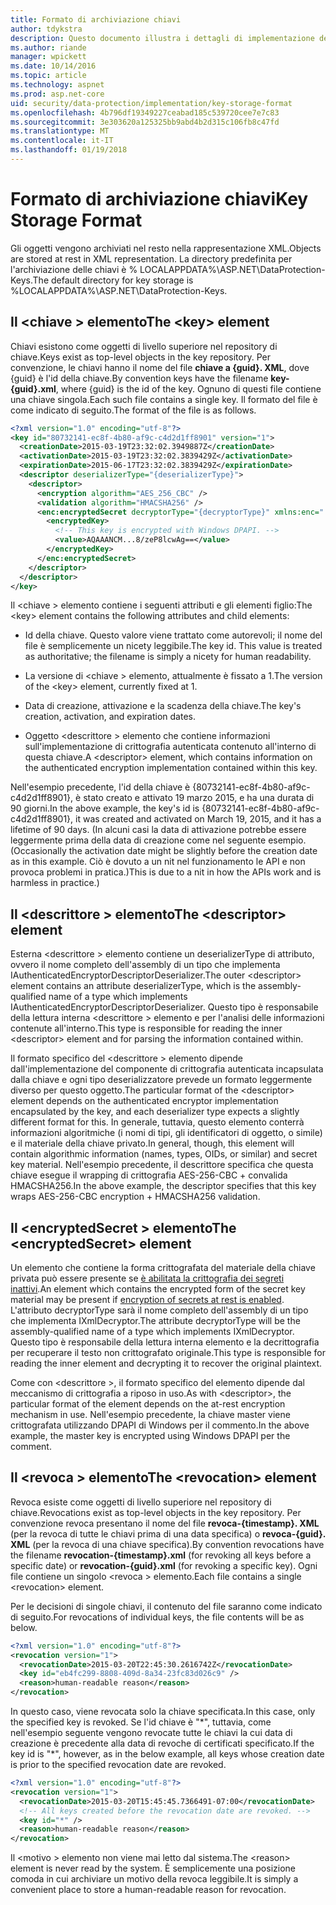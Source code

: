 ```yaml
---
title: Formato di archiviazione chiavi
author: tdykstra
description: Questo documento illustra i dettagli di implementazione del formato di archiviazione chiavi di protezione di dati ASP.NET Core.
ms.author: riande
manager: wpickett
ms.date: 10/14/2016
ms.topic: article
ms.technology: aspnet
ms.prod: asp.net-core
uid: security/data-protection/implementation/key-storage-format
ms.openlocfilehash: 4b796df19349227ceabad185c539720cee7e7c83
ms.sourcegitcommit: 3e303620a125325bb9abd4b2d315c106fb8c47fd
ms.translationtype: MT
ms.contentlocale: it-IT
ms.lasthandoff: 01/19/2018
---
```

# <a name="key-storage-format"></a><span data-ttu-id="c0a5f-103">Formato di archiviazione chiavi</span><span class="sxs-lookup"><span data-stu-id="c0a5f-103">Key Storage Format</span></span>

<a name="data-protection-implementation-key-storage-format"></a>

<span data-ttu-id="c0a5f-104">Gli oggetti vengono archiviati nel resto nella rappresentazione XML.</span><span class="sxs-lookup"><span data-stu-id="c0a5f-104">Objects are stored at rest in XML representation.</span></span> <span data-ttu-id="c0a5f-105">La directory predefinita per l'archiviazione delle chiavi è % LOCALAPPDATA%\ASP.NET\DataProtection-Keys\.</span><span class="sxs-lookup"><span data-stu-id="c0a5f-105">The default directory for key storage is %LOCALAPPDATA%\ASP.NET\DataProtection-Keys\.</span></span>

## <a name="the-key-element"></a><span data-ttu-id="c0a5f-106">Il \<chiave > elemento</span><span class="sxs-lookup"><span data-stu-id="c0a5f-106">The \<key> element</span></span>

<span data-ttu-id="c0a5f-107">Chiavi esistono come oggetti di livello superiore nel repository di chiave.</span><span class="sxs-lookup"><span data-stu-id="c0a5f-107">Keys exist as top-level objects in the key repository.</span></span> <span data-ttu-id="c0a5f-108">Per convenzione, le chiavi hanno il nome del file **chiave a {guid}. XML**, dove {guid} è l'id della chiave.</span><span class="sxs-lookup"><span data-stu-id="c0a5f-108">By convention keys have the filename **key-{guid}.xml**, where {guid} is the id of the key.</span></span> <span data-ttu-id="c0a5f-109">Ognuno di questi file contiene una chiave singola.</span><span class="sxs-lookup"><span data-stu-id="c0a5f-109">Each such file contains a single key.</span></span> <span data-ttu-id="c0a5f-110">Il formato del file è come indicato di seguito.</span><span class="sxs-lookup"><span data-stu-id="c0a5f-110">The format of the file is as follows.</span></span>

```xml
<?xml version="1.0" encoding="utf-8"?>
<key id="80732141-ec8f-4b80-af9c-c4d2d1ff8901" version="1">
  <creationDate>2015-03-19T23:32:02.3949887Z</creationDate>
  <activationDate>2015-03-19T23:32:02.3839429Z</activationDate>
  <expirationDate>2015-06-17T23:32:02.3839429Z</expirationDate>
  <descriptor deserializerType="{deserializerType}">
    <descriptor>
      <encryption algorithm="AES_256_CBC" />
      <validation algorithm="HMACSHA256" />
      <enc:encryptedSecret decryptorType="{decryptorType}" xmlns:enc="...">
        <encryptedKey>
          <!-- This key is encrypted with Windows DPAPI. -->
          <value>AQAAANCM...8/zeP8lcwAg==</value>
        </encryptedKey>
      </enc:encryptedSecret>
    </descriptor>
  </descriptor>
</key>
```

<span data-ttu-id="c0a5f-111">Il \<chiave > elemento contiene i seguenti attributi e gli elementi figlio:</span><span class="sxs-lookup"><span data-stu-id="c0a5f-111">The \<key> element contains the following attributes and child elements:</span></span>

* <span data-ttu-id="c0a5f-112">Id della chiave. Questo valore viene trattato come autorevoli; il nome del file è semplicemente un nicety leggibile.</span><span class="sxs-lookup"><span data-stu-id="c0a5f-112">The key id. This value is treated as authoritative; the filename is simply a nicety for human readability.</span></span>

* <span data-ttu-id="c0a5f-113">La versione di \<chiave > elemento, attualmente è fissato a 1.</span><span class="sxs-lookup"><span data-stu-id="c0a5f-113">The version of the \<key> element, currently fixed at 1.</span></span>

* <span data-ttu-id="c0a5f-114">Data di creazione, attivazione e la scadenza della chiave.</span><span class="sxs-lookup"><span data-stu-id="c0a5f-114">The key's creation, activation, and expiration dates.</span></span>

* <span data-ttu-id="c0a5f-115">Oggetto \<descrittore > elemento che contiene informazioni sull'implementazione di crittografia autenticata contenuto all'interno di questa chiave.</span><span class="sxs-lookup"><span data-stu-id="c0a5f-115">A \<descriptor> element, which contains information on the authenticated encryption implementation contained within this key.</span></span>

<span data-ttu-id="c0a5f-116">Nell'esempio precedente, l'id della chiave è {80732141-ec8f-4b80-af9c-c4d2d1ff8901}, è stato creato e attivato 19 marzo 2015, e ha una durata di 90 giorni.</span><span class="sxs-lookup"><span data-stu-id="c0a5f-116">In the above example, the key's id is {80732141-ec8f-4b80-af9c-c4d2d1ff8901}, it was created and activated on March 19, 2015, and it has a lifetime of 90 days.</span></span> <span data-ttu-id="c0a5f-117">(In alcuni casi la data di attivazione potrebbe essere leggermente prima della data di creazione come nel seguente esempio.</span><span class="sxs-lookup"><span data-stu-id="c0a5f-117">(Occasionally the activation date might be slightly before the creation date as in this example.</span></span> <span data-ttu-id="c0a5f-118">Ciò è dovuto a un nit nel funzionamento le API e non provoca problemi in pratica.)</span><span class="sxs-lookup"><span data-stu-id="c0a5f-118">This is due to a nit in how the APIs work and is harmless in practice.)</span></span>

## <a name="the-descriptor-element"></a><span data-ttu-id="c0a5f-119">Il \<descrittore > elemento</span><span class="sxs-lookup"><span data-stu-id="c0a5f-119">The \<descriptor> element</span></span>

<span data-ttu-id="c0a5f-120">Esterna \<descrittore > elemento contiene un deserializerType di attributo, ovvero il nome completo dell'assembly di un tipo che implementa IAuthenticatedEncryptorDescriptorDeserializer.</span><span class="sxs-lookup"><span data-stu-id="c0a5f-120">The outer \<descriptor> element contains an attribute deserializerType, which is the assembly-qualified name of a type which implements IAuthenticatedEncryptorDescriptorDeserializer.</span></span> <span data-ttu-id="c0a5f-121">Questo tipo è responsabile della lettura interna \<descrittore > elemento e per l'analisi delle informazioni contenute all'interno.</span><span class="sxs-lookup"><span data-stu-id="c0a5f-121">This type is responsible for reading the inner \<descriptor> element and for parsing the information contained within.</span></span>

<span data-ttu-id="c0a5f-122">Il formato specifico del \<descrittore > elemento dipende dall'implementazione del componente di crittografia autenticata incapsulata dalla chiave e ogni tipo deserializzatore prevede un formato leggermente diverso per questo oggetto.</span><span class="sxs-lookup"><span data-stu-id="c0a5f-122">The particular format of the \<descriptor> element depends on the authenticated encryptor implementation encapsulated by the key, and each deserializer type expects a slightly different format for this.</span></span> <span data-ttu-id="c0a5f-123">In generale, tuttavia, questo elemento conterrà informazioni algoritmiche (i nomi di tipi, gli identificatori di oggetto, o simile) e il materiale della chiave privato.</span><span class="sxs-lookup"><span data-stu-id="c0a5f-123">In general, though, this element will contain algorithmic information (names, types, OIDs, or similar) and secret key material.</span></span> <span data-ttu-id="c0a5f-124">Nell'esempio precedente, il descrittore specifica che questa chiave esegue il wrapping di crittografia AES-256-CBC + convalida HMACSHA256.</span><span class="sxs-lookup"><span data-stu-id="c0a5f-124">In the above example, the descriptor specifies that this key wraps AES-256-CBC encryption + HMACSHA256 validation.</span></span>

## <a name="the-encryptedsecret-element"></a><span data-ttu-id="c0a5f-125">Il \<encryptedSecret > elemento</span><span class="sxs-lookup"><span data-stu-id="c0a5f-125">The \<encryptedSecret> element</span></span>

<span data-ttu-id="c0a5f-126">Un <encryptedSecret> elemento che contiene la forma crittografata del materiale della chiave privata può essere presente se [è abilitata la crittografia dei segreti inattivi](key-encryption-at-rest.md#data-protection-implementation-key-encryption-at-rest).</span><span class="sxs-lookup"><span data-stu-id="c0a5f-126">An <encryptedSecret> element which contains the encrypted form of the secret key material may be present if [encryption of secrets at rest is enabled](key-encryption-at-rest.md#data-protection-implementation-key-encryption-at-rest).</span></span> <span data-ttu-id="c0a5f-127">L'attributo decryptorType sarà il nome completo dell'assembly di un tipo che implementa IXmlDecryptor.</span><span class="sxs-lookup"><span data-stu-id="c0a5f-127">The attribute decryptorType will be the assembly-qualified name of a type which implements IXmlDecryptor.</span></span> <span data-ttu-id="c0a5f-128">Questo tipo è responsabile della lettura interna <encryptedKey> elemento e la decrittografia per recuperare il testo non crittografato originale.</span><span class="sxs-lookup"><span data-stu-id="c0a5f-128">This type is responsible for reading the inner <encryptedKey> element and decrypting it to recover the original plaintext.</span></span>

<span data-ttu-id="c0a5f-129">Come con \<descrittore >, il formato specifico del <encryptedSecret> elemento dipende dal meccanismo di crittografia a riposo in uso.</span><span class="sxs-lookup"><span data-stu-id="c0a5f-129">As with \<descriptor>, the particular format of the <encryptedSecret> element depends on the at-rest encryption mechanism in use.</span></span> <span data-ttu-id="c0a5f-130">Nell'esempio precedente, la chiave master viene crittografata utilizzando DPAPI di Windows per il commento.</span><span class="sxs-lookup"><span data-stu-id="c0a5f-130">In the above example, the master key is encrypted using Windows DPAPI per the comment.</span></span>

## <a name="the-revocation-element"></a><span data-ttu-id="c0a5f-131">Il \<revoca > elemento</span><span class="sxs-lookup"><span data-stu-id="c0a5f-131">The \<revocation> element</span></span>

<span data-ttu-id="c0a5f-132">Revoca esiste come oggetti di livello superiore nel repository di chiave.</span><span class="sxs-lookup"><span data-stu-id="c0a5f-132">Revocations exist as top-level objects in the key repository.</span></span> <span data-ttu-id="c0a5f-133">Per convenzione revoca presentano il nome del file **revoca-{timestamp}. XML** (per la revoca di tutte le chiavi prima di una data specifica) o **revoca-{guid}. XML** (per la revoca di una chiave specifica).</span><span class="sxs-lookup"><span data-stu-id="c0a5f-133">By convention revocations have the filename **revocation-{timestamp}.xml** (for revoking all keys before a specific date) or **revocation-{guid}.xml** (for revoking a specific key).</span></span> <span data-ttu-id="c0a5f-134">Ogni file contiene un singolo \<revoca > elemento.</span><span class="sxs-lookup"><span data-stu-id="c0a5f-134">Each file contains a single \<revocation> element.</span></span>

<span data-ttu-id="c0a5f-135">Per le decisioni di singole chiavi, il contenuto del file saranno come indicato di seguito.</span><span class="sxs-lookup"><span data-stu-id="c0a5f-135">For revocations of individual keys, the file contents will be as below.</span></span>

```xml
<?xml version="1.0" encoding="utf-8"?>
<revocation version="1">
  <revocationDate>2015-03-20T22:45:30.2616742Z</revocationDate>
  <key id="eb4fc299-8808-409d-8a34-23fc83d026c9" />
  <reason>human-readable reason</reason>
</revocation>
```

<span data-ttu-id="c0a5f-136">In questo caso, viene revocata solo la chiave specificata.</span><span class="sxs-lookup"><span data-stu-id="c0a5f-136">In this case, only the specified key is revoked.</span></span> <span data-ttu-id="c0a5f-137">Se l'id chiave è "\*", tuttavia, come nell'esempio seguente vengono revocate tutte le chiavi la cui data di creazione è precedente alla data di revoche di certificati specificato.</span><span class="sxs-lookup"><span data-stu-id="c0a5f-137">If the key id is "\*", however, as in the below example, all keys whose creation date is prior to the specified revocation date are revoked.</span></span>

```xml
<?xml version="1.0" encoding="utf-8"?>
<revocation version="1">
  <revocationDate>2015-03-20T15:45:45.7366491-07:00</revocationDate>
  <!-- All keys created before the revocation date are revoked. -->
  <key id="*" />
  <reason>human-readable reason</reason>
</revocation>
```

<span data-ttu-id="c0a5f-138">Il \<motivo > elemento non viene mai letto dal sistema.</span><span class="sxs-lookup"><span data-stu-id="c0a5f-138">The \<reason> element is never read by the system.</span></span> <span data-ttu-id="c0a5f-139">È semplicemente una posizione comoda in cui archiviare un motivo della revoca leggibile.</span><span class="sxs-lookup"><span data-stu-id="c0a5f-139">It is simply a convenient place to store a human-readable reason for revocation.</span></span>
